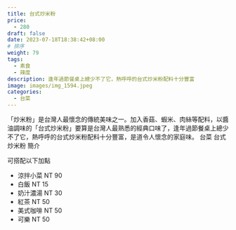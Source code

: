 ```yaml
---
title: 台式炒米粉
price:
  - 280
draft: false
date: 2023-07-18T18:38:42+08:00
# 排序
weight: 79 
tags:
  - 素食
  - 辣度
description: 逢年過節餐桌上總少不了它，熱呼呼的台式炒米粉配料十分豐富
image: images/img_1594.jpeg
categories:
  - 台菜
---
```

「炒米粉」是台灣人最懷念的傳統美味之一。加入香菇、蝦米、肉絲等配料，以醬油調味的「台式炒米粉」要算是台灣人最熟悉的經典口味了，逢年過節餐桌上總少不了它，熱呼呼的台式炒米粉配料十分豐富，是道令人懷念的家庭味。
台菜 台式炒米粉 簡介

可搭配以下加點

- 涼拌小菜  NT 90
- 白飯 NT 15
- 奶汁濃湯 NT 30
- 紅茶  NT 50
- 美式咖啡 NT 50
- 可樂 NT 50
